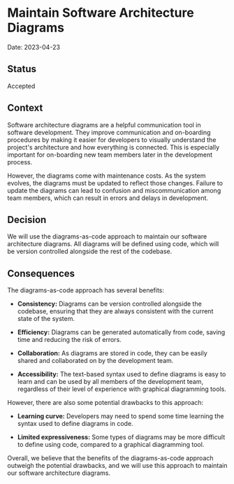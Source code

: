 # Maintain Software Architecture Diagrams

Date: 2023-04-23

## Status
Accepted

## Context
Software architecture diagrams are a helpful communication tool in software development. They improve communication and on-boarding procedures by making it easier for developers to visually understand the project's architecture and how everything is connected. This is especially important for on-boarding new team members later in the development process.

However, the diagrams come with maintenance costs. As the system evolves, the diagrams must be updated to reflect those changes. Failure to update the diagrams can lead to confusion and miscommunication among team members, which can result in errors and delays in development.

## Decision
We will use the diagrams-as-code approach to maintain our software architecture diagrams. All diagrams will be defined using code, which will be version controlled alongside the rest of the codebase.

## Consequences
The diagrams-as-code approach has several benefits:

- **Consistency:** Diagrams can be version controlled alongside the codebase, ensuring that they are always consistent with the current state of the system.

- **Efficiency:** Diagrams can be generated automatically from code, saving time and reducing the risk of errors.

- **Collaboration:** As diagrams are stored in code, they can be easily shared and collaborated on by the development team.

- **Accessibility:** The text-based syntax used to define diagrams is easy to learn and can be used by all members of the development team, regardless of their level of experience with graphical diagramming tools.

However, there are also some potential drawbacks to this approach:

- **Learning curve:** Developers may need to spend some time learning the syntax used to define diagrams in code.

- **Limited expressiveness:** Some types of diagrams may be more difficult to define using code, compared to a graphical diagramming tool.

Overall, we believe that the benefits of the diagrams-as-code approach outweigh the potential drawbacks, and we will use this approach to maintain our software architecture diagrams.